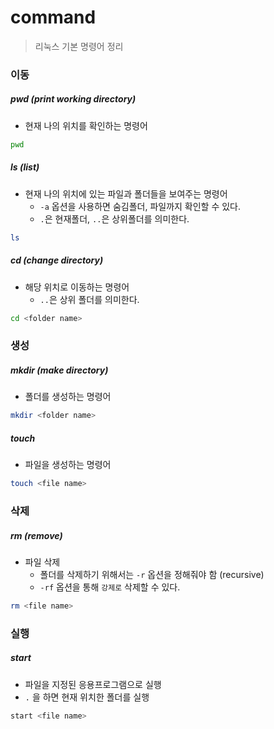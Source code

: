 # command

> 리눅스 기본 명령어 정리



### 이동

##### pwd (print working directory)

* 현재 나의 위치를 확인하는 명령어

```bash
pwd
```



##### ls (list)

* 현재 나의 위치에 있는 파일과 폴더들을 보여주는 명령어
  * `-a` 옵션을 사용하면 숨김폴더, 파일까지 확인할 수 있다. 
  * `.`은 현재폴더, `..`은 상위폴더를 의미한다.

```bash
ls
```



##### cd (change directory)

* 해당 위치로 이동하는 명령어
  * `..`은 상위 폴더를 의미한다.

```bash
cd <folder name>
```



### 생성

##### mkdir (make directory)

* 폴더를 생성하는 명령어

```bash
mkdir <folder name>
```



##### touch

* 파일을 생성하는 명령어

```bash
touch <file name>
```



### 삭제

##### rm (remove)

* 파일 삭제
  * 폴더를 삭제하기 위해서는 `-r` 옵션을 정해줘야 함 (recursive)
  * `-rf` 옵션을 통해 `강제로` 삭제할 수 있다. 

```bash
rm <file name>
```



### 실행

##### start

* 파일을 지정된 응용프로그램으로 실행
* `.` 을 하면 현재 위치한 폴더를 실행

```bash
start <file name>
```

